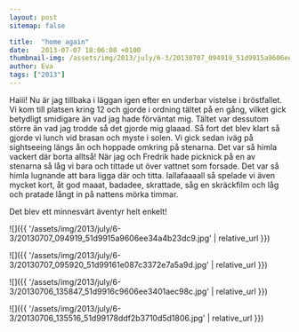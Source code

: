 ```yaml
---
layout: post
sitemap: false

title:  "home again"
date:   2013-07-07 18:06:08 +0100
thumbnail-img: /assets/img/2013/july/6-3/20130707_094919_51d9915a9606ee34a4b23dc9.jpg
author: Eva
tags: ["2013"]
---
```


Haiii! Nu är jag tillbaka i läggan igen efter en underbar vistelse i bröstfallet. Vi kom till platsen kring 12 och gjorde i ordning tältet på en gång, vilket gick betydligt smidigare än vad jag hade förväntat mig. Tältet var dessutom större än vad jag trodde så det gjorde mig glaaad. Så fort det blev klart så gjorde vi lunch vid brasan och myste i solen.  Vi gick sedan iväg på sightseeing längs ån och hoppade omkring på stenarna. Det var så himla vackert där borta alltså!  När jag och Fredrik hade picknick på en av stenarna så låg vi bara och tittade ut över vattnet som forsade. Det var så himla lugnande att  bara ligga där och titta. Iallafaaaall så spelade vi även mycket kort, åt god maaat, badadee, skrattade,  såg en skräckfilm och låg och pratade långt in på nattens mörka timmar. 

Det blev ett minnesvärt äventyr helt enkelt!

![]({{ '/assets/img/2013/july/6-3/20130707_094919_51d9915a9606ee34a4b23dc9.jpg'  | relative_url }})

![]({{ '/assets/img/2013/july/6-3/20130707_095920_51d99161e087c3372e7a5a9d.jpg'  | relative_url }})

![]({{ '/assets/img/2013/july/6-3/20130706_135847_51d9916c9606ee3401aec98c.jpg'  | relative_url }})

![]({{ '/assets/img/2013/july/6-3/20130706_135516_51d99178ddf2b3710d5d1806.jpg'  | relative_url }})

